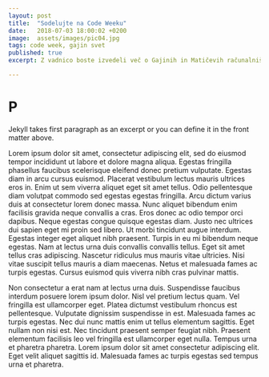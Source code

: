 ```yaml
---
layout: post
title:  "Sodelujte na Code Weeku"
date:   2018-07-03 18:00:02 +0200
image:  assets/images/pic04.jpg
tags: code week, gajin svet
published: true
excerpt: Z vadnico boste izvedeli več o Gajinih in Matičevih računalniških podvigih, pri čemer boste osvojili še nekaj računalnikarskih trikov.

---
```


# P
Jekyll takes first paragraph as an excerpt or you can define it in the front matter above.

Lorem ipsum dolor sit amet, consectetur adipiscing elit, sed do eiusmod tempor incididunt ut labore et dolore magna aliqua. Egestas fringilla phasellus faucibus scelerisque eleifend donec pretium vulputate. Egestas diam in arcu cursus euismod. Placerat vestibulum lectus mauris ultrices eros in. Enim ut sem viverra aliquet eget sit amet tellus. Odio pellentesque diam volutpat commodo sed egestas egestas fringilla. Arcu dictum varius duis at consectetur lorem donec massa. Nunc aliquet bibendum enim facilisis gravida neque convallis a cras. Eros donec ac odio tempor orci dapibus. Neque egestas congue quisque egestas diam. Justo nec ultrices dui sapien eget mi proin sed libero. Ut morbi tincidunt augue interdum. Egestas integer eget aliquet nibh praesent. Turpis in eu mi bibendum neque egestas. Nam at lectus urna duis convallis convallis tellus. Eget sit amet tellus cras adipiscing. Nascetur ridiculus mus mauris vitae ultricies. Nisi vitae suscipit tellus mauris a diam maecenas. Netus et malesuada fames ac turpis egestas. Cursus euismod quis viverra nibh cras pulvinar mattis.

Non consectetur a erat nam at lectus urna duis. Suspendisse faucibus interdum posuere lorem ipsum dolor. Nisl vel pretium lectus quam. Vel fringilla est ullamcorper eget. Platea dictumst vestibulum rhoncus est pellentesque. Vulputate dignissim suspendisse in est. Malesuada fames ac turpis egestas. Nec dui nunc mattis enim ut tellus elementum sagittis. Eget nullam non nisi est. Nec tincidunt praesent semper feugiat nibh. Praesent elementum facilisis leo vel fringilla est ullamcorper eget nulla. Tempus urna et pharetra pharetra. Lorem ipsum dolor sit amet consectetur adipiscing elit. Eget velit aliquet sagittis id. Malesuada fames ac turpis egestas sed tempus urna et pharetra.

